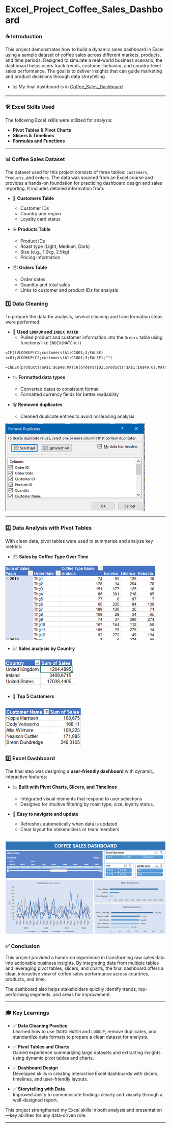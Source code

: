 # Excel_Project_Coffee_Sales_Dashboard
### ☕ Introduction

This project demonstrates how to build a dynamic sales dashboard in Excel using a sample dataset of coffee sales across different markets, products, and time periods. Designed to simulate a real-world business scenario, the dashboard helps users track trends, customer behavior, and country-level sales performance. The goal is to deliver insights that can guide marketing and product decisions through data storytelling.

- 📊 My final dashboard is in [Coffee_Sales_Dashboard](Excel_Project_Coffee_Sales_Dashboard.xlsx)


---

### 🛠️ Excel Skills Used
The following Excel skills were utilized for analysis:
- **Pivot Tables & Pivot Charts**
- **Slicers & Timelines**
- **Formulas and Functions**

---
### 📊 Coffee Sales Dataset

The dataset used for this project consists of three tables: `Customers`, `Products`, and `Orders`. The data was sourced from an Excel course and provides a hands-on foundation for practicing dashboard design and sales reporting.
It includes detailed information from:

- 👨  **Customers Table**  
  - Customer IDs  
  - Country and region  
  - Loyalty card status  

- ☕ **Products Table**  
  - Product IDs  
  - Roast type (Light, Medium, Dark)  
  - Size (e.g., 1.0kg, 2.5kg)  
  - Pricing information  

- 📦 **Orders Table**  
  - Order dates  
  - Quantity and total sales  
  - Links to customer and product IDs for analysis  

### 1️⃣ Data Cleaning

To prepare the data for analysis, several cleaning and transformation steps were performed:

- 🔗 **Used `LOOKUP` and `INDEX MATCH`**  
  - Pulled product and customer information into the `Orders` table using functions like `INDEX(MATCH())`  
 

```
=IF((VLOOKUP(C2;customers!A1:C1001;3;FALSE)<>0);VLOOKUP(C2;customers!A1:C1001;3;FALSE);"")
```
```
=INDEX(products!$A$1:$G$49;MATCH(orders!$D2;products!$A$1:$A$49;0);MATCH(orders!I$1;products!$A$1:$G$1;0))
```
 

- 📉  **Formatted data types**  
  - Converted dates to consistent format  
  - Formatted currency fields for better readability

- 🗑️ **Removed duplicates**  
  - Cleaned duplicate entries to avoid misleading analysis 

![Remove duplicate](Images/remove_duplicate.PNG)

---

### 2️⃣ Data Analysis with Pivot Tables

With clean data, pivot tables were used to summarize and analyze key metrics:

- 📦 **Sales by Coffee Type Over Time**  
 
![Pivot Table](Images/pivot_table.PNG)

- 📈 **Sales analysis by Country**  

![Pivot Table Country](Images/pivot_table1.PNG)

- 👥 **Top 5 Customers** 

![Pivot Table Customer](Images/pivot_table2.PNG)
---

### 3️⃣ Excel Dashboard

The final step was designing a **user-friendly dashboard** with dynamic, interactive features:

- 📉  **Built with Pivot Charts, Slicers, and Timelines**  
  - Integrated visual elements that respond to user selections  
  - Designed for intuitive filtering by roast type, size, loyalty status.



- 🔁 **Easy to navigate and update**  
  - Refreshes automatically when data is updated  
  - Clear layout for stakeholders or team members


 ![Dashboard](Images/dashboard.PNG)
---

### ✅ Conclusion

This project provided a hands-on experience in transforming raw sales data into actionable business insights. By integrating data from multiple tables and leveraging pivot tables, slicers, and charts, the final dashboard offers a clear, interactive view of coffee sales performance across countries, products, and time.

The dashboard also helps stakeholders quickly identify trends, top-performing segments, and areas for improvement.

---

### 🎓 Key Learnings

- ✅ **Data Cleaning Practice**  
  Learned how to use `INDEX MATCH` and `LOOKUP`, remove duplicates, and standardize data formats to prepare a clean dataset for analysis.

- ✅ **Pivot Tables and Charts**  
  Gained experience summarizing large datasets and extracting insights using dynamic pivot tables and charts.

- ✅ **Dashboard Design**  
  Developed skills in creating interactive Excel dashboards with slicers, timelines, and user-friendly layouts.

- ✅ **Storytelling with Data**  
  Improved ability to communicate findings clearly and visually through a well-designed report.

This project strengthened my Excel skills in both analysis and presentation—key abilities for any data-driven role.

---

